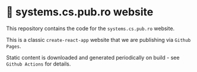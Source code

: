 # 🥜 systems.cs.pub.ro website

This repository contains the code for the `systems.cs.pub.ro` website.

This is a classic `create-react-app` website that we are publishing via `Github Pages`.

Static content is downloaded and generated periodically on build - see `Github Actions` for details.
